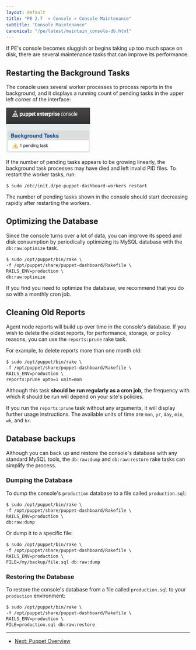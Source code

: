 ```yaml
---
layout: default
title: "PE 2.7  » Console » Console Maintenance"
subtitle: "Console Maintenance"
canonical: "/pe/latest/maintain_console-db.html"
---
```


If PE's console becomes sluggish or begins taking up too much space on disk, there are several maintenance tasks that can improve its performance. 

Restarting the Background Tasks
-----

The console uses several worker processes to process reports in the background, and it displays a running count of pending tasks in the upper left corner of the interface:

![The background tasks box with one pending task][maint_pending_task]

[maint_pending_task]: ./images/console/maint_pending_task.png

If the number of pending tasks appears to be growing linearly, the background task processes may have died and left invalid PID files. To restart the worker tasks, run:

    $ sudo /etc/init.d/pe-puppet-dashboard-workers restart

The number of pending tasks shown in the console should start decreasing rapidly after restarting the workers. 


Optimizing the Database
-----

Since the console turns over a lot of data, you can improve its speed and disk consumption by periodically optimizing its MySQL database with the `db:raw:optimize` task.

    $ sudo /opt/puppet/bin/rake \
    -f /opt/puppet/share/puppet-dashboard/Rakefile \
    RAILS_ENV=production \
    db:raw:optimize

If you find you need to optimize the database, we recommend that you do so with a monthly cron job.

Cleaning Old Reports
----------------

Agent node reports will build up over time in the console's database. If you wish to delete the oldest reports, for performance, storage, or policy reasons, you can use the `reports:prune` rake task.

For example, to delete reports more than one month old:

    $ sudo /opt/puppet/bin/rake \
    -f /opt/puppet/share/puppet-dashboard/Rakefile \
    RAILS_ENV=production \
    reports:prune upto=1 unit=mon

Although this task **should be run regularly as a cron job,** the frequency with which it should be run will depend on your site's policies.

If you run the `reports:prune` task without any arguments, it will display further usage instructions. The available units of time are `mon`, `yr`, `day`, `min`, `wk`, and `hr`.


Database backups
----------------

Although you can back up and restore the console's database with any standard MySQL tools, the `db:raw:dump` and `db:raw:restore` rake tasks can simplify the process. 

### Dumping the Database

To dump the console's `production` database to a file called `production.sql`:

    $ sudo /opt/puppet/bin/rake \
    -f /opt/puppet/share/puppet-dashboard/Rakefile \
    RAILS_ENV=production \
    db:raw:dump

Or dump it to a specific file:

    $ sudo /opt/puppet/bin/rake \
    -f /opt/puppet/share/puppet-dashboard/Rakefile \
    RAILS_ENV=production \
    FILE=/my/backup/file.sql db:raw:dump

### Restoring the Database

To restore the console's database from a file called `production.sql` to your `production` environment:

    $ sudo /opt/puppet/bin/rake \
    -f /opt/puppet/share/puppet-dashboard/Rakefile \
    RAILS_ENV=production \
    FILE=production.sql db:raw:restore


* * * 

- [Next: Puppet Overview](./puppet_overview.html) 
